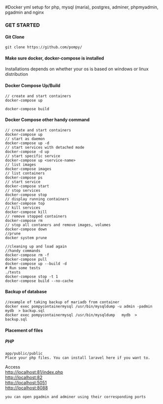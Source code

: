 #Docker yml setup for  php, mysql (maria), postgres, adminer, phpmyadmin, pgadmin and nginx 

### GET STARTED

#### Git Clone
```
git clone https://github.com/pompy/
```
#### Make sure docker, docker-compose is installed
Installations depends on whether your os is based on windows or linux distribution

#### Docker Compose Up/Build

```
// create and start containers
docker-compose up

docker-compose build
```

#### Docker Compose other handy command

```
// create and start containers
docker-compose up
// start as daemon
docker-compose up -d
// start services with detached mode
docker-compose -d up
// start specific service
docker-compose up <service-name>
// list images
docker-compose images
// list containers
docker-compose ps
// start service
docker-compose start
// stop services
docker-compose stop
// display running containers
docker-compose top
// kill services
docker-compose kill
// remove stopped containers
docker-compose rm
// stop all contaners and remove images, volumes
docker-compose down
//prune
docker system prune 

//cleaning up and load again
//handy commands
docker-compose rm -f
docker-compose pull
docker-compose up --build -d
# Run some tests
./tests
docker-compose stop -t 1
docker-compose build --no-cache

```
#### Backup of database
```
//example of taking backup of mariadb from container 
docker exec pompycontainermysql /usr/bin/mysqldump -u admin -padmin mydb  > backup.sql
docker exec pompycontainermysql /usr/bin/mysqldump   mydb  > backup.sql

```

#### Placement of files

##### PHP
```
app/public/public
Place your php files. You can install laravel here if you want to.

```
Access   
<http://localhost:81/index.php>   
<http://localhost:82>  
<http://localhost:5051>  
<http://localhost:8088>  
```
you can open pgadmin and adminer using their corresponding ports

```
